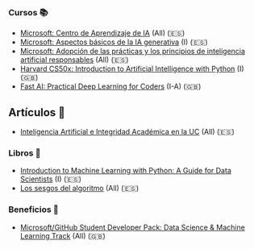 ### Cursos 📚
- [Microsoft: Centro de Aprendizaje de IA](https://learn.microsoft.com/es-es/ai/) (All) (🇪🇸)
- [Microsoft: Aspectos básicos de la IA generativa](https://learn.microsoft.com/es-es/training/modules/fundamentals-generative-ai/) (I) (🇪🇸)
- [Microsoft: Adopción de las prácticas y los principios de inteligencia artificial responsables](https://learn.microsoft.com/es-es/training/modules/embrace-responsible-ai-principles-practices/) (All) (🇪🇸)
- [Harvard CS50x: Introduction to Artificial Intelligence with Python](https://cs50.harvard.edu/ai/2024/) (I) (🇬🇧)
- [Fast AI: Practical Deep Learning for Coders](https://course.fast.ai/) (I-A) (🇬🇧)

## Artículos 📰
- [Inteligencia Artificial e Integridad Académica en la UC](https://docencia.ia.uc.cl/integridad-academica/) (All) (🇪🇸)

### Libros 📖
- [Introduction to Machine Learning with Python: A Guide for Data Scientists](https://books.google.cl/books/about/Introduction_to_Machine_Learning_with_Py.html?id=vbQlDQAAQBAJ&source=kp_book_description&redir_esc=y) (I) (🇪🇸)
- [Los sesgos del algoritmo](https://lapollera.cl/libros/sesgos-algoritmo-ia-etica/) (All) (🇪🇸)

### Beneficios 🎉
- [Microsoft/GitHub Student Developer Pack: Data Science & Machine Learning Track](https://education.github.com/experiences/ml_ds) (All) (🇬🇧)
